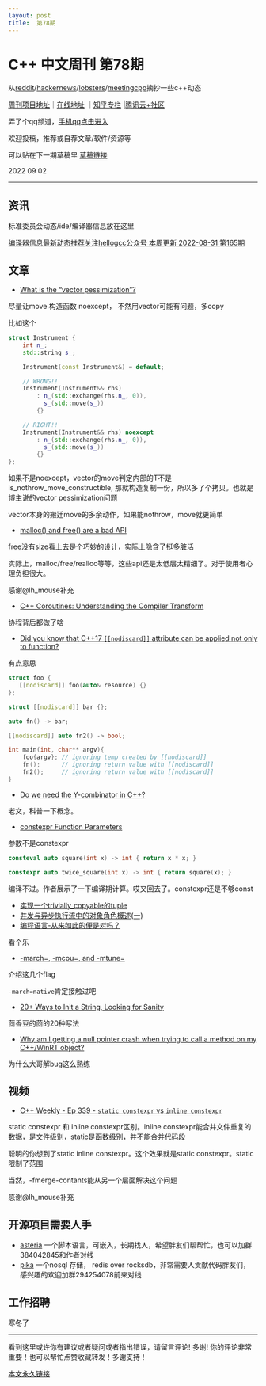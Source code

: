 ```yaml
---
layout: post
title:  第78期
---
```

# C++ 中文周刊 第78期

从[reddit](https://www.reddit.com/r/cpp/)/[hackernews](https://news.ycombinator.com/)/[lobsters](https://lobste.rs/)/[meetingcpp](https://www.meetingcpp.com/blog/blogroll/items/Meeting-Cpp-weekly-Blogroll-344.html)摘抄一些c++动态

[周刊项目地址](https://github.com/wanghenshui/cppweeklynews)｜[在线地址](https://wanghenshui.github.io/cppweeklynews/) ｜[知乎专栏](https://www.zhihu.com/column/jieyaren) |[腾讯云+社区](https://cloud.tencent.com/developer/column/92884)

弄了个qq频道，[手机qq点击进入](https://qun.qq.com/qqweb/qunpro/share?_wv=3&_wwv=128&inviteCode=xzjHQ&from=246610&biz=ka)

欢迎投稿，推荐或自荐文章/软件/资源等

可以贴在下一期草稿里 [草稿链接](https://github.com/wanghenshui/cppweeklynews/pull/9)

2022 09 02

---

## 资讯

标准委员会动态/ide/编译器信息放在这里

[编译器信息最新动态推荐关注hellogcc公众号 本周更新 2022-08-31 第165期](https://github.com/hellogcc/osdt-weekly/blob/master/weekly-2022/2022-08-31.md)

## 文章

- [What is the “vector pessimization”?](https://quuxplusone.github.io/blog/2022/08/26/vector-pessimization/)

尽量让move 构造函数 noexcept， 不然用vector可能有问题，多copy

比如这个

```cpp
struct Instrument {
    int n_;
    std::string s_;

    Instrument(const Instrument&) = default;

    // WRONG!!
    Instrument(Instrument&& rhs)
        : n_(std::exchange(rhs.n_, 0)),
          s_(std::move(s_))
        {}

    // RIGHT!!
    Instrument(Instrument&& rhs) noexcept
        : n_(std::exchange(rhs.n_, 0)),
          s_(std::move(s_))
        {}
};
```

如果不是noexcept，vector的move判定内部的T不是is_nothrow_move_constructible, 那就构造复制一份，所以多了个拷贝。也就是博主说的vector pessimization问题

vector本身的搬迁move的多余动作，如果能nothrow，move就更简单

- [malloc() and free() are a bad API](https://www.foonathan.net/2022/08/malloc-interface/#content)

free没有size看上去是个巧妙的设计，实际上隐含了挺多脏活


实际上，malloc/free/realloc等等，这些api还是太低层太精细了。对于使用者心理负担很大。

感谢@lh_mouse补充

- [C++ Coroutines: Understanding the Compiler Transform](https://lewissbaker.github.io/2022/08/27/understanding-the-compiler-transform)

协程背后都做了啥

- [Did you know that C++17 `[[nodiscard]]` attribute can be applied not only to function?](https://github.com/QuantlabFinancial/cpp_tip_of_the_week/blob/master/293.md)

有点意思

```cpp
struct foo {
   [[nodiscard]] foo(auto& resource) {}
};

struct [[nodiscard]] bar {};

auto fn() -> bar;

[[nodiscard]] auto fn2() -> bool;

int main(int, char** argv){
    foo{argv}; // ignoring temp created by [[nodiscard]]
    fn();      // ignoring return value with [[nodiscard]]
    fn2();     // ignoring return value with [[nodiscard]]
}
```

- [Do we need the Y-combinator in C++? ](http://ib-krajewski.blogspot.com/2017/10/do-we-need-y-combinator-in-c-and.html?m=1)

老文，科普一下概念。

- [constexpr Function Parameters](https://www.elbeno.com/blog/?p=1685)

参数不是constexpr

```cpp
consteval auto square(int x) -> int { return x * x; }

constexpr auto twice_square(int x) -> int { return square(x); }
```

编译不过。作者展示了一下编译期计算。哎又回去了。constexpr还是不够const

- [实现一个trivially_copyable的tuple ](http://www.purecpp.cn/detail?id=2309)
- [并发与异步执行流中的对象角色概述(一) ](http://www.purecpp.cn/detail?id=2310)
- [编程语言-从来如此的便是对吗？](https://zhuanlan.zhihu.com/p/558778083)

看个乐

- [-march=, -mcpu=, and -mtune=](https://zhuanlan.zhihu.com/p/559008342)

介绍这几个flag

`-march=native`肯定接触过吧

- [20+ Ways to Init a String, Looking for Sanity](https://www.cppstories.com/2022/init-string-options/)

茴香豆的茴的20种写法

- [Why am I getting a null pointer crash when trying to call a method on my C++/WinRT object?](https://devblogs.microsoft.com/oldnewthing/20220901-00/?p=107097)

为什么大哥解bug这么熟练

## 视频

- [C++ Weekly - Ep 339 - `static constexpr` vs `inline constexpr`](https://www.youtube.com/watch?v=QVHwOOrSh3w)

static constexpr 和 inline constexpr区别。inline constexpr能合并文件重复的数据，是文件级别，static是函数级别，并不能合并代码段

聪明的你想到了static inline constexpr。这个效果就是static constexpr。static限制了范围

当然，-fmerge-contants能从另一个层面解决这个问题

感谢@lh_mouse补充

## 开源项目需要人手

- [asteria](https://github.com/lhmouse/asteria) 一个脚本语言，可嵌入，长期找人，希望胖友们帮帮忙，也可以加群384042845和作者对线
- [pika](https://github.com/OpenAtomFoundation/pika) 一个nosql 存储， redis over rocksdb，非常需要人贡献代码胖友们， 感兴趣的欢迎加群294254078前来对线

## 工作招聘

寒冬了

---

看到这里或许你有建议或者疑问或者指出错误，请留言评论! 多谢!  你的评论非常重要！也可以帮忙点赞收藏转发！多谢支持！

[本文永久链接](https://wanghenshui.github.io/cppweeklynews/posts/078.html)
